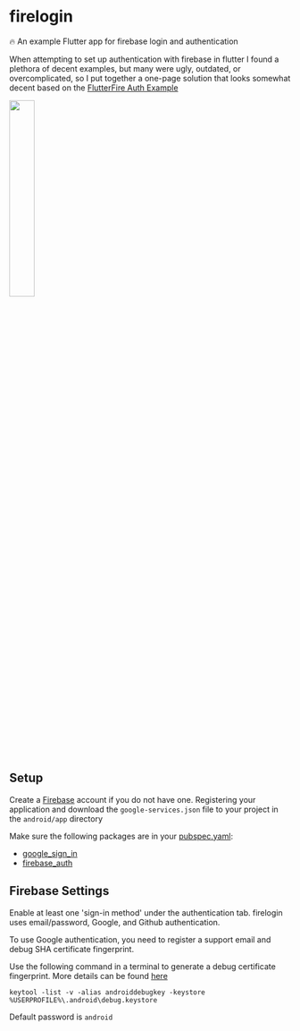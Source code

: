 # firelogin

🔥 An example Flutter app for firebase login and authentication

When attempting to set up authentication with firebase in flutter I found a plethora of decent examples, but many were ugly, outdated, or overcomplicated, so I put together a one-page solution that looks somewhat decent based on the [FlutterFire Auth Example](https://github.com/FirebaseExtended/flutterfire/tree/master/packages/firebase_auth/firebase_auth/example)

<img src="https://user-images.githubusercontent.com/47064842/96534823-81de7e00-125e-11eb-8130-e2965f657679.jpg" width="30%"></img> 

## Setup

Create a [Firebase](https://firebase.google.com/) account if you do not have one. Registering your application and download the `google-services.json` file to your project in the `android/app` directory

Make sure the following packages are in your [pubspec.yaml](pubspec.yaml):

- [google_sign_in](https://pub.dev/packages/google_sign_in)
- [firebase_auth](https://pub.dev/packages/firebase_auth)

## Firebase Settings

Enable at least one 'sign-in method' under the authentication tab. firelogin uses email/password, Google, and Github authentication.

To use Google authentication, you need to register a support email and debug SHA certificate fingerprint.

Use the following command in a terminal to generate a debug certificate fingerprint. More details can be found [here](https://developers.google.com/android/guides/client-auth)

```
keytool -list -v -alias androiddebugkey -keystore %USERPROFILE%\.android\debug.keystore
```

Default password is `android`
